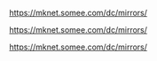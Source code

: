 https://mknet.somee.com/dc/mirrors/

https://mknet.somee.com/dc/mirrors/

https://mknet.somee.com/dc/mirrors/
